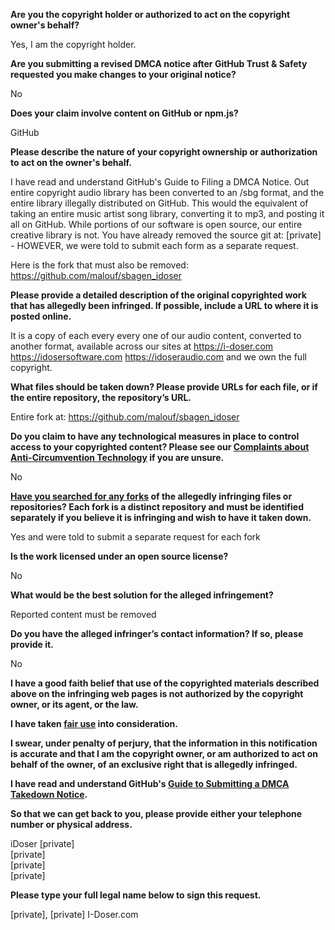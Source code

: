 **Are you the copyright holder or authorized to act on the copyright owner's behalf?**

Yes, I am the copyright holder.

**Are you submitting a revised DMCA notice after GitHub Trust & Safety requested you make changes to your original notice?**

No

**Does your claim involve content on GitHub or npm.js?**

GitHub

**Please describe the nature of your copyright ownership or authorization to act on the owner's behalf.**

I have read and understand GitHub's Guide to Filing a DMCA Notice. Out entire copyright audio library has been converted to an /sbg format, and the entire library illegally distributed on GitHub. This would the equivalent of taking an entire music artist song library, converting it to mp3, and posting it all on GitHub. While portions of our software is open source, our entire creative library is not. You have already removed the source git at: [private] - HOWEVER, we were told to submit each form as a separate request.

Here is the fork that must also be removed: https://github.com/malouf/sbagen_idoser

**Please provide a detailed description of the original copyrighted work that has allegedly been infringed. If possible, include a URL to where it is posted online.**

It is a copy of each every every one of our audio content, converted to another format, available across our sites at https://i-doser.com https://idosersoftware.com https://idoseraudio.com and we own the full copyright.

**What files should be taken down? Please provide URLs for each file, or if the entire repository, the repository’s URL.**

Entire fork at: https://github.com/malouf/sbagen_idoser

**Do you claim to have any technological measures in place to control access to your copyrighted content? Please see our <a href="https://docs.github.com/articles/guide-to-submitting-a-dmca-takedown-notice#complaints-about-anti-circumvention-technology">Complaints about Anti-Circumvention Technology</a> if you are unsure.**

No

**<a href="https://docs.github.com/articles/dmca-takedown-policy#b-what-about-forks-or-whats-a-fork">Have you searched for any forks</a> of the allegedly infringing files or repositories? Each fork is a distinct repository and must be identified separately if you believe it is infringing and wish to have it taken down.**

Yes and were told to submit a separate request for each fork

**Is the work licensed under an open source license?**

No

**What would be the best solution for the alleged infringement?**

Reported content must be removed

**Do you have the alleged infringer’s contact information? If so, please provide it.**

No

**I have a good faith belief that use of the copyrighted materials described above on the infringing web pages is not authorized by the copyright owner, or its agent, or the law.**

**I have taken <a href="https://www.lumendatabase.org/topics/22">fair use</a> into consideration.**

**I swear, under penalty of perjury, that the information in this notification is accurate and that I am the copyright owner, or am authorized to act on behalf of the owner, of an exclusive right that is allegedly infringed.**

**I have read and understand GitHub's <a href="https://docs.github.com/articles/guide-to-submitting-a-dmca-takedown-notice/">Guide to Submitting a DMCA Takedown Notice</a>.**

**So that we can get back to you, please provide either your telephone number or physical address.**

iDoser [private]  
[private]  
[private]  
[private]  

**Please type your full legal name below to sign this request.**

[private], [private] I-Doser.com
